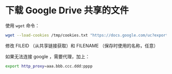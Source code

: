 # 下载 Google Drive 共享的文件

使用 `wget` 命令：

```bash
wget --load-cookies /tmp/cookies.txt "https://docs.google.com/uc?export=download&confirm=$(wget --quiet --save-cookies /tmp/cookies.txt --keep-session-cookies --no-check-certificate 'https://docs.google.com/uc?export=FILEID' -O- | sed -rn 's/.*confirm=([0-9A-Za-z_]+).*/\1\n/p')&id=FILEID" -O FILENAME && rm -rf /tmp/cookies.txt
```

修改 FILEID （从共享链接获取）和 FILENAME （保存时使用的名称，任意）

如果无法连接 google ，需要代理，加上：

```bash
export http_proxy=aaa.bbb.ccc.ddd:pppp
```


